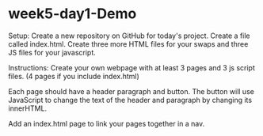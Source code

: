 # week5-day1-Demo
Setup:
Create a new repository on GitHub for today's project. Create a file called index.html. Create three more HTML files for your swaps and three JS files for your javascript.

Instructions:
Create your own webpage with at least 3 pages and 3 js script files. (4 pages if you include index.html)

Each page should have a header paragraph and button. The button will use JavaScript to change the text of the header and paragraph by changing its innerHTML.

Add an index.html page to link your pages together in a nav.


